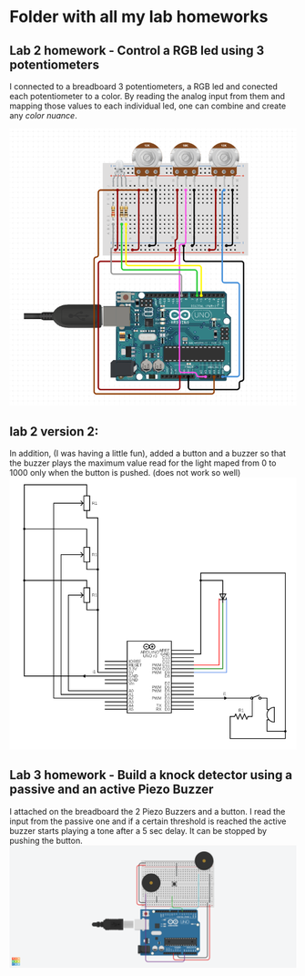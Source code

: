 # Folder with all my lab homeworks
## Lab 2 homework - Control a RGB led using 3 potentiometers
I connected to a breadboard 3 potentiometers, a RGB led and conected each potentiometer to a color. By reading the analog input from them and mapping those values to each individual led, one can combine and create any _color nuance_.

![alt text](https://github.com/ToniBiro/Robotics/blob/master/Lab%20homeworks/analogRGBcontrol_v2/circuit_diagram.png)

## lab 2 version 2:
In addition, (I was having a little fun), added a button and a buzzer so that the buzzer plays the maximum value read for the light maped from 0 to 1000 only when the button is pushed. (does not work so well)
![alt text](https://github.com/ToniBiro/Robotics/blob/master/Lab%20homeworks/analogRGBcontrol/circuit%20(1).png)

## Lab 3 homework - Build a knock detector using a passive and an active Piezo Buzzer
I attached on the breadboard the 2 Piezo Buzzers and a button. I read the input from the passive one and if a certain threshold is reached the active buzzer starts playing a tone after a 5 sec delay. It can be stopped by pushing the button.
![alt text](https://github.com/ToniBiro/Robotics/blob/master/Lab%20homeworks/passiveBuzzer/Tremendous%20Duup-Blorr.png)
